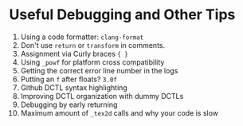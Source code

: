 # Useful Debugging and Other Tips

1. Using a code formatter: `clang-format`
2. Don't use `return` or `transform` in comments.
3. Assignment via Curly braces `{ }`
4. Using `_powf` for platform cross compatibility
5. Getting the correct error line number in the logs
6. Putting an `f` after floats? `3.0f`
7. Github DCTL syntax highlighting
8. Improving DCTL organization with dummy DCTLs
9. Debugging by early returning
10. Maximum amount of `_tex2d` calls and why your code is slow
